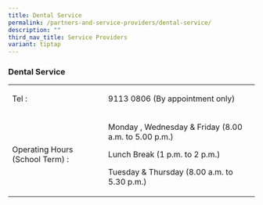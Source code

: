 ```yaml
---
title: Dental Service
permalink: /partners-and-service-providers/dental-service/
description: ""
third_nav_title: Service Providers
variant: tiptap
---
```

<h3><strong>Dental Service</strong></h3>
<table style="minWidth: 50px">
<colgroup>
<col>
<col>
</colgroup>
<tbody>
<tr>
<td rowspan="1" colspan="1">
<p>Tel :</p>
</td>
<td rowspan="1" colspan="1">
<p>9113 0806 (By appointment only)</p>
</td>
</tr>
<tr>
<td rowspan="1" colspan="1">
<p>Operating Hours (School Term) :</p>
</td>
<td rowspan="1" colspan="1">
<p>Monday , Wednesday &amp; Friday (8.00 a.m. to 5.00 p.m.)</p>
<p>Lunch Break (1 p.m. to 2 p.m.)</p>
<p>Tuesday &amp; Thursday (8.00 a.m. to 5.30 p.m.)</p>
</td>
</tr>
</tbody>
</table>
<p></p>